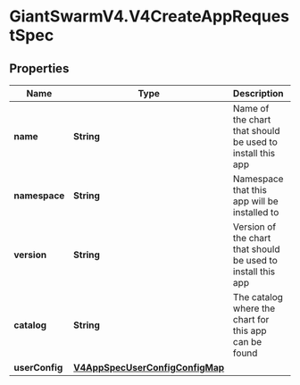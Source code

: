 # GiantSwarmV4.V4CreateAppRequestSpec

## Properties
Name | Type | Description | Notes
------------ | ------------- | ------------- | -------------
**name** | **String** | Name of the chart that should be used to install this app | 
**namespace** | **String** | Namespace that this app will be installed to | 
**version** | **String** | Version of the chart that should be used to install this app | 
**catalog** | **String** | The catalog where the chart for this app can be found | 
**userConfig** | [**V4AppSpecUserConfigConfigMap**](V4AppSpecUserConfigConfigMap.md) |  | [optional] 



